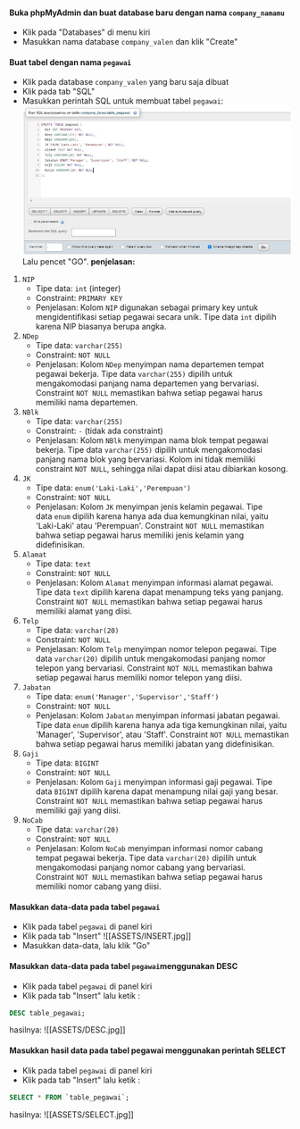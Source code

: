 #### Buka phpMyAdmin dan buat database baru dengan nama `company_namamu` 
- Klik pada "Databases" di menu kiri
- Masukkan nama database `company_valen` dan klik "Create"
#### Buat tabel dengan nama `pegawai`
- Klik pada database `company_valen` yang baru saja dibuat
- Klik pada tab "SQL"
- Masukkan perintah SQL untuk membuat tabel `pegawai`:
![](ASSETS/create.jpg)
Lalu pencet "GO".
**penjelasan:**
1. `NIP` 
    - Tipe data: `int` (integer)
    - Constraint: `PRIMARY KEY`
    - Penjelasan: Kolom `NIP` digunakan sebagai primary key untuk mengidentifikasi setiap pegawai secara unik. Tipe data `int` dipilih karena NIP biasanya berupa angka.
2. `NDep`
    - Tipe data: `varchar(255)`
    - Constraint: `NOT NULL`
    - Penjelasan: Kolom `NDep` menyimpan nama departemen tempat pegawai bekerja. Tipe data `varchar(255)` dipilih untuk mengakomodasi panjang nama departemen yang bervariasi. Constraint `NOT NULL` memastikan bahwa setiap pegawai harus memiliki nama departemen.
3. `NBlk`
    - Tipe data: `varchar(255)`
    - Constraint: `-` (tidak ada constraint)
    - Penjelasan: Kolom `NBlk` menyimpan nama blok tempat pegawai bekerja. Tipe data `varchar(255)` dipilih untuk mengakomodasi panjang nama blok yang bervariasi. Kolom ini tidak memiliki constraint `NOT NULL`, sehingga nilai dapat diisi atau dibiarkan kosong.
4. `JK` 
    - Tipe data: `enum('Laki-Laki','Perempuan')`
    - Constraint: `NOT NULL`
    - Penjelasan: Kolom `JK` menyimpan jenis kelamin pegawai. Tipe data `enum` dipilih karena hanya ada dua kemungkinan nilai, yaitu 'Laki-Laki' atau 'Perempuan'. Constraint `NOT NULL` memastikan bahwa setiap pegawai harus memiliki jenis kelamin yang didefinisikan.
5. `Alamat`
    - Tipe data: `text`
    - Constraint: `NOT NULL`
    - Penjelasan: Kolom `Alamat` menyimpan informasi alamat pegawai. Tipe data `text` dipilih karena dapat menampung teks yang panjang. Constraint `NOT NULL` memastikan bahwa setiap pegawai harus memiliki alamat yang diisi.
6. `Telp`
    - Tipe data: `varchar(20)`
    - Constraint: `NOT NULL`
    - Penjelasan: Kolom `Telp` menyimpan nomor telepon pegawai. Tipe data `varchar(20)` dipilih untuk mengakomodasi panjang nomor telepon yang bervariasi. Constraint `NOT NULL` memastikan bahwa setiap pegawai harus memiliki nomor telepon yang diisi.
7. `Jabatan` 
    - Tipe data: `enum('Manager','Supervisor','Staff')`
    - Constraint: `NOT NULL`
    - Penjelasan: Kolom `Jabatan` menyimpan informasi jabatan pegawai. Tipe data `enum` dipilih karena hanya ada tiga kemungkinan nilai, yaitu 'Manager', 'Supervisor', atau 'Staff'. Constraint `NOT NULL` memastikan bahwa setiap pegawai harus memiliki jabatan yang didefinisikan.
8. `Gaji` 
    - Tipe data: `BIGINT`
    - Constraint: `NOT NULL`
    - Penjelasan: Kolom `Gaji` menyimpan informasi gaji pegawai. Tipe data `BIGINT` dipilih karena dapat menampung nilai gaji yang besar. Constraint `NOT NULL` memastikan bahwa setiap pegawai harus memiliki gaji yang diisi.
9. `NoCab` 
    - Tipe data: `varchar(20)`
    - Constraint: `NOT NULL`
    - Penjelasan: Kolom `NoCab` menyimpan informasi nomor cabang tempat pegawai bekerja. Tipe data `varchar(20)` dipilih untuk mengakomodasi panjang nomor cabang yang bervariasi. Constraint `NOT NULL` memastikan bahwa setiap pegawai harus memiliki nomor cabang yang diisi.

#### Masukkan data-data pada tabel `pegawai`
- Klik pada tabel `pegawai` di panel kiri
- Klik pada tab "Insert"
![[ASSETS/INSERT.jpg]]
- Masukkan data-data, lalu klik "Go"

#### Masukkan data-data pada tabel `pegawai`menggunakan DESC
 - Klik pada tabel `pegawai` di panel kiri
 - Klik pada tab "Insert" lalu ketik : 
 ```sql
 DESC table_pegawai;
```
hasilnya:
![[ASSETS/DESC.jpg]]

#### Masukkan hasil data pada tabel pegawai menggunakan perintah SELECT
- Klik pada tabel `pegawai` di panel kiri
 - Klik pada tab "Insert" lalu ketik :
```sql
SELECT * FROM `table_pegawai`;
```
hasilnya:
![[ASSETS/SELECT.jpg]]

